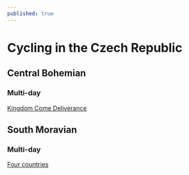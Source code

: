 ```yaml
---
published: true
---
```

# Cycling in the Czech Republic

## Central Bohemian

### Multi-day

[Kingdom Come Deliverance](kingdom-come-deliverance.md)

## South Moravian

### Multi-day

[Four countries](four-countries.md)